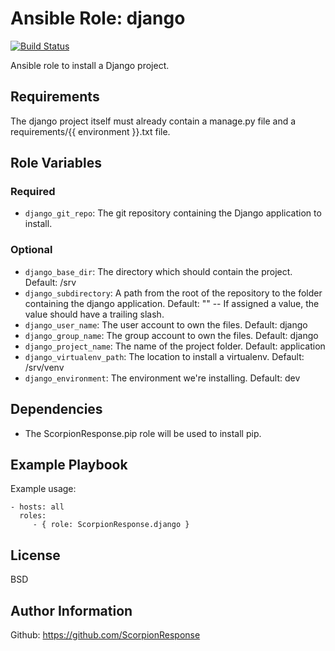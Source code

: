Ansible Role: django
======================

[![Build Status](https://travis-ci.org/ScorpionResponse/ansible-django.svg?branch=master)](https://travis-ci.org/ScorpionResponse/ansible-django)

Ansible role to install a Django project.

Requirements
------------

The django project itself must already contain a manage.py file and a requirements/{{ environment }}.txt file.

Role Variables
--------------

### Required
* `django_git_repo`: The git repository containing the Django application to
  install.

### Optional
* `django_base_dir`: The directory which should contain the project.  Default:
  /srv
* `django_subdirectory`: A path from the root of the repository to the folder
  containing the django application.  Default: ""  -- If assigned a value, the
  value should have a trailing slash.
* `django_user_name`: The user account to own the files. Default:
  django
* `django_group_name`: The group account to own the files. Default: django
* `django_project_name`: The name of the project folder.  Default: application
* `django_virtualenv_path`: The location to install a virtualenv.  Default:
  /srv/venv
* `django_environment`: The environment we're installing.  Default: dev

Dependencies
------------

* The ScorpionResponse.pip role will be used to install pip.

Example Playbook
----------------

Example usage:

    - hosts: all
      roles:
         - { role: ScorpionResponse.django }

License
-------

BSD

Author Information
------------------

Github: https://github.com/ScorpionResponse
